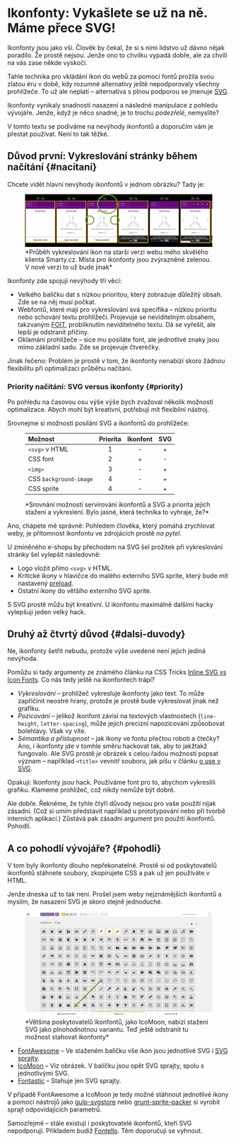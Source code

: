 # Ikonfonty: Vykašlete se už na ně. Máme přece SVG!

Ikonfonty jsou jako vši. Člověk by čekal, že si s nimi lidstvo už dávno nějak poradilo. Že prostě nejsou. Jenže ono to chvilku vypadá dobře, ale za chvíli na vás zase někde vyskočí.

Tahle technika pro vkládání ikon do webů za pomocí fontů prožila svou zlatou éru v době, kdy rozumné alternativy ještě nepodporovaly všechny prohlížeče. To už ale neplatí – alternativa s plnou podporou se jmenuje [SVG](svg.md).

Ikonfonty vynikaly snadností nasazení a následné manipulace z pohledu vývojáře. Jenže, když je něco snadné, je to trochu *podezřelé*, nemyslíte?

<!-- AdSnippet -->

V tomto textu se podíváme na nevýhody ikonfontů a doporučím vám je přestat používat. Není to tak těžké.

## Důvod první: Vykreslování stránky během načítání {#nacitani}

Chcete vidět hlavní nevýhody ikonfontů v jednom obrázku? Tady je:

<figure>
<img src="../dist/images/original/ikonfonty.jpg" alt="">
<figcaption markdown="1">
*Průběh vykreslování ikon na starší verzi webu mého skvělého klienta Smarty.cz. Místa pro ikonfonty jsou zvýrazněné zelenou. V nové verzi to už bude jinak*
</figcaption>
</figure>

Ikonfonty zde spojují nevýhody tří věcí:

- Velkého balíčku dat s nízkou prioritou, který zobrazuje důležitý obsah. Zde se na něj musí počkat.
- Webfontů, které mají pro vykreslování svá specifika – nízkou prioritu nebo schování textu prohlížeči. Projevuje se neviditelným obsahem, takzvaným [FOIT](https://css-tricks.com/fout-foit-foft/), probliknutím neviditelného textu. Dá se vyřešit, ale lepší je odstranit příčiny.
- Oklamání prohlížeče – sice mu posíláte font, ale jednotlivé znaky jsou mimo základní sadu. Zde se projevuje čtverečky.

<!-- AdSnippet -->

Jinak řečeno: Problém je prostě v tom, že ikonfonty nenabízí skoro žádnou flexibilitu při optimalizaci průběhu načítání.

### Priority načítání: SVG versus ikonfonty {#priority}

Po pohledu na časovou osu výše výše bych zvažoval několik možností optimalizace. Abych mohl být kreativní, potřebuji mít flexibilní nástroj.

Srovnejme si možnosti posílání SVG a ikonfontů do prohlížeče:

<figure markdown="1">

| Možnost                  | Priorita |  Ikonfont | SVG |
|:-------------------------|:--------:|:---------:|:---:|
| `<svg>` v HTML           |    1     |     -     |  +  |
| CSS font                 |    2     |     +     |  -  |
| `<img>`                  |    3     |     -     |  +  |
| CSS `background-image`   |    4     |     -     |  +  |
| CSS sprite               |    4     |     -     |  +  |

<figcaption markdown="1">
*Srovnání možností servírování ikonfontů a SVG a priorita jejich stažení a vykreslení. Bylo jasné, která technika to vyhraje, že?*
</figcaption>

</figure>

Ano, chápete mě správně: Pohledem člověka, který pomáhá zrychlovat weby, je přítomnost ikonfontu ve zdrojácích prostě *na pytel*.

U zmíněného e-shopu by přechodem na SVG šel prožitek při vykreslování stránky šel vylepšit následovně:

- Logo vložit přímo `<svg>` v HTML.
- Kritické ikony v hlavičce do malého externího SVG sprite, který bude mít nastavený [preload](preload.md).
- Ostatní ikony do většího externího SVG sprite.

S SVG prostě můžu být kreativní. U ikonfontu maximálně dalšími hacky vylepšuji jeden velký hack.

## Druhý až čtvrtý důvod {#dalsi-duvody}

Ne, ikonfonty šetřit nebudu, protože výše uvedené není jejich jediná nevýhoda.

Pomůžu si tady argumenty ze známého článku na CSS Tricks [Inline SVG vs Icon Fonts](https://css-tricks.com/icon-fonts-vs-svg/). Co nás tedy ještě na ikonfontech trápí?

- *Vykreslování* – prohlížeč vykresluje ikonfonty jako text. To může zapřičínit neostré hrany, protože je prostě bude vykreslovat jinak než grafiku.
- *Pozicování* – jelikož ikonfont závisí na textových vlastnostech (`line-height`, `letter-spacing`), může jejich precizní napozicování způsobovat bolehlavy. Však vy víte.
- *Sémantika a přístupnost* – jak ikony ve fontu přečtou roboti a čtečky? Ano, i ikonfonty jde v tomhle směru hackovat tak, aby to jakžtakž fungovalo. Ale SVG prostě *je* obrázek s celou řadou možností popsat význam – například `<title>` vevnitř souboru, jak píšu v článku [o use v SVG](svg-use.md).

Opakuji: Ikonfonty jsou hack. Používáme font pro to, abychom vykreslili grafiku. Klameme prohlížeč, což nikdy nemůže být dobré.

Ale dobře. Řekněme, že tyhle čtyři důvody nejsou pro vaše použití nijak zásadní. (Což si umím představit například u prototypování nebo při tvorbě interních aplikací.) Zůstává pak zásadní argument pro použití ikonfontů. Pohodlí.

## A co pohodlí vývojáře? {#pohodli}

V tom byly ikonfonty dlouho nepřekonatelné. Prostě si od poskytovatelů ikonfontů stáhnete soubory, zkopírujete CSS a pak už jen používáte v HTML.

Jenže dneska už to tak není. Prošel jsem weby nejznámějších ikonfontů a myslím, že nasazení SVG je skoro stejně jednoduché.

<figure>
<img src="../dist/images/original/ikonfonty-icomoon.jpg" alt="">
<figcaption markdown="1">
*Většina poskytovatelů ikonfontů, jako IcoMoon, nabízí stažení SVG jako plnohodnotnou variantu. Teď ještě odstranit tu možnost stahovat ikonfonty*
</figcaption>
</figure>

- [FontAwesome](https://fontawesome.com/) – Ve staženém balíčku vše ikon jsou jednotlivé SVG i [SVG sprajty](https://fontawesome.com/how-to-use/on-the-web/advanced/svg-sprites).
- [IcoMoon](https://icomoon.io/#docs/svg-png) – Viz obrázek. V balíčku jsou opět SVG sprajty, spolu s jednotlivými SVG.
- [Fontastic](http://fontastic.me/) – Stahuje jen SVG sprajty.

V případě FontAwesome a IcoMoon je tedy možné stáhnout jednotlivé ikony a pomocí nástrojů jako [gulp-svgstore](https://www.npmjs.com/package/gulp-svgstore) nebo [grunt-sprite-packer](https://github.com/karfcz/grunt-sprite-packer) si vyrobit sprajt odpovídajících parametrů.

Samozřejmě – stále existují i poskytovatelé ikonfontů, kteří SVG nepodporují. Příkladem budiž [Fontello](http://fontello.com/). Těm doporučuji se vyhnout.

<!-- AdSnippet -->

